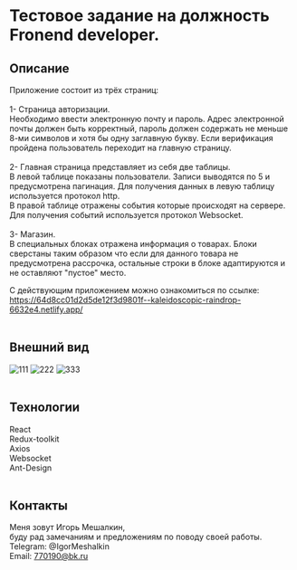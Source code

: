 # Тестовое задание на должность Fronend developer.

## Описание
Приложение состоит из трёх страниц:<br><br>
1- Страница авторизации. <br> Необходимо ввести электронную почту и пароль. Адрес электронной почты должен быть корректный, пароль должен содержать не меньше 8-ми символов и хотя бы одну заглавную букву. Если верификация пройдена пользователь переходит на главную страницу. <br><br>
2- Главная страница представляет из себя две таблицы. <br> В левой таблице показаны пользователи. Записи выводятся по 5 и предусмотрена пагинация. Для получения данных в левую таблицу используется протокол http. <br> В правой таблице отражены события которые происходят на сервере. Для получения событий используется протокол Websocket.<br><br>
3- Магазин. <br> В специальных блоках отражена информация о товарах. Блоки сверстаны таким образом что если для данного товара не предусмотрена рассрочка, остальные строки в блоке адаптируются и не оставляют "пустое" место.<br>

С действующим приложением можно ознакомиться по ссылке:<br>
https://64d8cc01d2d5de12f3d9801f--kaleidoscopic-raindrop-6632e4.netlify.app/<br><br>


## Внешний вид
![111](https://github.com/IgorMeshalkin/React_Test_Task/assets/97287038/aa76559e-4fb2-4a87-a85c-1895524f34a5)
![222](https://github.com/IgorMeshalkin/React_Test_Task/assets/97287038/455ed943-825c-4634-805b-8a570fca63be)
![333](https://github.com/IgorMeshalkin/React_Test_Task/assets/97287038/b8cc690d-4394-4a0c-b1ae-3d0f4fdd036c)
<br><br>

## Технологии
React<br>
Redux-toolkit<br>
Axios<br>
Websocket<br>
Ant-Design<br><br>

## Контакты
Меня зовут Игорь Мешалкин, <br> буду рад замечаниям и предложениям по поводу своей работы.   <br>
Telegram: @IgorMeshalkin   <br>
Email: 770190@bk.ru
